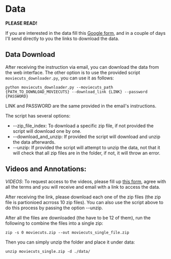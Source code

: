 # Data

**PLEASE READ!**

If you are interested in the data fill this [Google form](https://forms.gle/FUNnZ8wpYRCspTJq9), and in a couple of days I'll send directly to you the  links to download the data. 

## Data Download

After receiving the instruction via email, you can download the data from the web interface. The other option is to use the provided script `moviecuts_downloader.py`, you can use it as follows:

` python moviecuts_downloader.py --moviecuts_path {PATH_TO_DOWNLOAD_MOVIECUTS} --download_link {LINK} --password {PASSWORD} `

LINK and PASSWORD are the same provided in the email's instructions.

The script has several options:
- --zip_file_index: To download a specific zip file, if not provided the script will download one by one.
- --download_and_unzip: If provided the script will download and unzip the data afterwards.
- --unzip: If provided the script will attempt to unzip the data, not that it will check that all zip files are in the folder, if not, it will throw an error.

## Videos and Annotations:

*VIDEOS*: To request access to the videos, please fill up [this form](https://forms.gle/FUNnZ8wpYRCspTJq9), agree with all the terms and you will receive and email with a link to access the data.

After receiving the link, please download each one of the zip files (the zip file is partionioed acrross 10 zip files). You can also use the script above to do this process by passing the option --unzip.

After all the files are downloaded (the have to be 12 of them), run the following to combine the files into a single zip:

` zip -s 0 moviecuts.zip --out moviecuts_single_file.zip `

Then you can simply unzip the folder and place it under data:

`unzip moviecuts_single.zip -d ./data/ `
